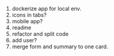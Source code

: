 1. dockerize app for local env.
2. icons in tabs?
3. mobile app?
5. readme
6. refactor and split code
8. add user?
9. merge form and summary to one card.
